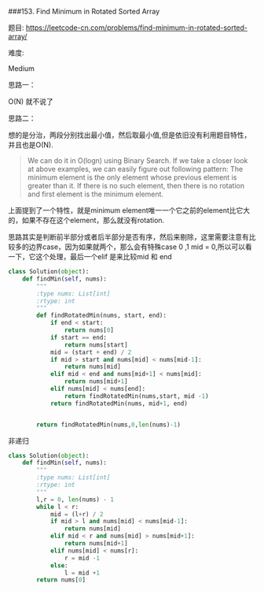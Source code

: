 ###153. Find Minimum in Rotated Sorted Array


题目:
<https://leetcode-cn.com/problems/find-minimum-in-rotated-sorted-array/>


难度:

Medium



思路一：

O(N) 就不说了

思路二：

想的是分治，两段分别找出最小值，然后取最小值,但是依旧没有利用题目特性，并且也是O(N).

> We can do it in O(logn) using Binary Search. If we take a closer look at above examples, we can easily figure out following pattern: The minimum element is the only element whose previous element is greater than it. If there is no such element, then there is no rotation and first element is the minimum element. 


上面提到了一个特性，就是minimum element唯一一个它之前的element比它大的，如果不存在这个element，那么就没有rotation.



思路其实是判断前半部分或者后半部分是否有序，然后来剔除，这里需要注意有比较多的边界case，因为如果就两个，那么会有特殊case 0 ,1 mid = 0,所以可以看一下，它这个处理，最后一个elif 是来比较mid 和 end





```py
class Solution(object):
    def findMin(self, nums):
        """
        :type nums: List[int]
        :rtype: int
        """
        def findRotatedMin(nums, start, end):
            if end < start:
                return nums[0]
            if start == end:
                return nums[start]
            mid = (start + end) / 2
            if mid > start and nums[mid] < nums[mid-1]:
                return nums[mid]
            elif mid < end and nums[mid+1] < nums[mid]:
                return nums[mid+1]
            elif nums[mid] < nums[end]:
                return findRotatedMin(nums,start, mid -1)
            return findRotatedMin(nums, mid+1, end)


        return findRotatedMin(nums,0,len(nums)-1)

```

非递归

```py
class Solution(object):
    def findMin(self, nums):
        """
        :type nums: List[int]
        :rtype: int
        """
        l,r = 0, len(nums) - 1
        while l < r:
            mid = (l+r) / 2
            if mid > l and nums[mid] < nums[mid-1]:
                return nums[mid]
            elif mid < r and nums[mid] > nums[mid+1]:
                return nums[mid+1]
            elif nums[mid] < nums[r]:
                r = mid -1
            else:
                l = mid +1
        return nums[0]

```


